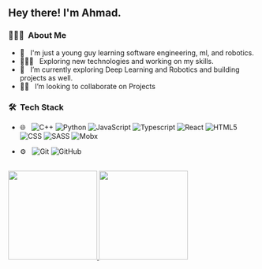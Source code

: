 <h2> Hey there! I'm Ahmad.</h2>

<h3> 👨🏻‍💻 &nbsp;About Me </h3>

- 👨 &nbsp; I'm just a young guy learning software engineering, ml, and robotics.
- 👨🏻‍💻 &nbsp; Exploring new technologies and working on my skills.
- 🌱 &nbsp; I’m currently exploring Deep Learning and Robotics and building projects as well.
- 👯‍♂️ &nbsp; I’m looking to collaborate on Projects

<h3> 🛠 &nbsp;Tech Stack</h3>

- 🌐 &nbsp;
  ![C++](https://img.shields.io/badge/-C++-blue?logo=cplusplus)
  ![Python](https://img.shields.io/badge/-Python-333333?style=flat&logo=python)
  ![JavaScript](https://img.shields.io/badge/-JavaScript-333333?style=flat&logo=javascript)
  ![Typescript](https://img.shields.io/badge/-Typescript-333333?style=flat&logo=Typescript&logoColor=1572B6)
  ![React](https://img.shields.io/badge/-React-333333?style=flat&logo=react)
  ![HTML5](https://img.shields.io/badge/-HTML5-333333?style=flat&logo=HTML5)
  ![CSS](https://img.shields.io/badge/-CSS-333333?style=flat&logo=CSS3&logoColor=1572B6)
  ![SASS](https://img.shields.io/badge/-SASS-333333?style=flat&logo=SASS&logoColor=1572B6)
  ![Mobx](https://img.shields.io/badge/-Mobx-333333?style=flat&logo=Mobx&logoColor=1572B6)
  
- ⚙️ &nbsp;
  ![Git](https://img.shields.io/badge/-Git-333333?style=flat&logo=git)
  ![GitHub](https://img.shields.io/badge/-GitHub-333333?style=flat&logo=github)

 <br />
 <a href="https://github.com/AVS1508">
  <img height="180em" src="https://github-readme-stats.vercel.app/api?username=usmahm&theme=buefy&show_icons=true" />
  <img height="180em" src="https://github-readme-stats.vercel.app/api/top-langs/?username=usmahm&theme=buefy&layout=compact" />
</a>
